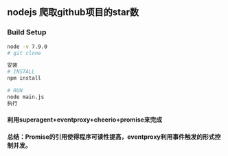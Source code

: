 ## nodejs 爬取github项目的star数


### Build Setup

``` bash
node -v 7.9.0
# git clone 

安装
# INSTALL
npm install

# RUN
node main.js
执行
```

#### 利用superagent+eventproxy+cheerio+promise来完成

#### 总结：Promise的引用使得程序可读性提高，eventproxy利用事件触发的形式控制并发。
